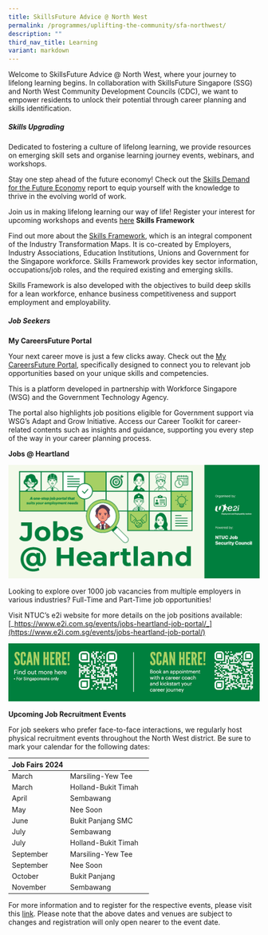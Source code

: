 ```yaml
---
title: SkillsFuture Advice @ North West
permalink: /programmes/uplifting-the-community/sfa-northwest/
description: ""
third_nav_title: Learning
variant: markdown
---
```

Welcome to SkillsFuture Advice @ North West, where your journey to lifelong learning begins. In collaboration with SkillsFuture Singapore (SSG) and North West Community Development Councils (CDC), we want to empower residents to unlock their potential through career planning and skills identification.

##### **Skills Upgrading**

Dedicated to fostering a culture of lifelong learning, we provide resources on emerging skill sets and organise learning journey events, webinars, and workshops.

Stay one step ahead of the future economy! Check out the [Skills Demand for the Future Economy](https://www.skillsfuture.gov.sg/skillsreport) report to equip yourself with the knowledge to thrive in the evolving world of work.  

Join us in making lifelong learning our way of life! Register your interest for upcoming workshops and events [here](www.go.gov.sg/reg-interest-nwsfa)
**Skills Framework**

Find out more about the [Skills Framework](https://www.skillsfuture.gov.sg/skills-framework), which is an integral component of the Industry Transformation Maps. It is co-created by Employers, Industry Associations, Education Institutions, Unions and Government for the Singapore workforce. Skills Framework provides key sector information, occupations/job roles, and the required existing and emerging skills.

Skills Framework is also developed with the objectives to build deep skills for a lean workforce, enhance business competitiveness and support employment and employability.

##### **Job Seekers**

**My CareersFuture Portal**

Your next career move is just a few clicks away. Check out the [My CareersFuture Portal](https://www.mycareersfuture.gov.sg/), specifically designed to connect you to relevant job opportunities based on your unique skills and competencies.

This is a platform developed in partnership with Workforce Singapore (WSG) and the Government Technology Agency.

The portal also highlights job positions eligible for Government support via WSG’s Adapt and Grow Initiative. Access our Career Toolkit for career-related contents such as insights and guidance, supporting you every step of the way in your career planning process.


  **Jobs @ Heartland**
	
![](/images/Programmes/Uplifting%20The%20Community/jobs@heartland.png)
	
Looking to explore over 1000 job vacancies from multiple employers in various industries? Full-Time and Part-Time job opportunities!

Visit NTUC’s e2i website for more details on the job positions available: [_https://www.e2i.com.sg/events/jobs-heartland-job-portal/_](https://www.e2i.com.sg/events/jobs-heartland-job-portal/)

![](/images/Programmes/Uplifting%20The%20Community/jobs@heartland%20qr%20code.png)

**Upcoming Job Recruitment Events**

For job seekers who prefer face-to-face interactions, we regularly host physical recruitment events throughout the North West district. Be sure to mark your calendar for the following dates:

| Job Fairs 2024  | |  |
| -------- | -------- | -------- |
| March     | Marsiling-Yew Tee     |   |
| March     | Holland-Bukit Timah     |   |
| April     | Sembawang     |   |
| May     | Nee Soon     |   |
| June     | Bukit Panjang SMC     |   |
| July     | Sembawang     |   |
| July     | Holland-Bukit Timah     |   |
| September     | Marsiling-Yew Tee     |   
| September     | Nee Soon     | 
| October     | Bukit Panjang     | 
| November     | Sembawang     | 

For more information and to register for the respective events, please visit this [link](https://content.mycareersfuture.gov.sg/career-events/). Please note that the above dates and venues are subject to changes and registration will only open nearer to the event date.